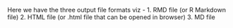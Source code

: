 Here we have the three output file formats viz - 
        1. RMD file (or R Markdown file)
        2. HTML file (or .html file that can be opened in browser)
        3. MD file
    
